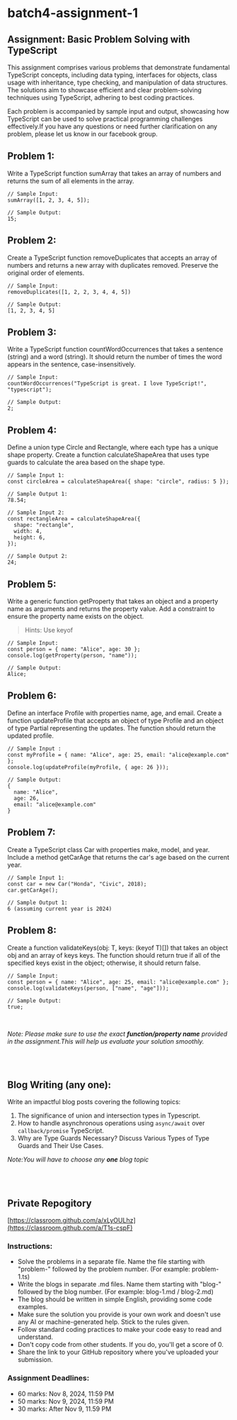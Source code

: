 # batch4-assignment-1

## Assignment: Basic Problem Solving with TypeScript

This assignment comprises various problems that demonstrate fundamental TypeScript concepts, including data typing, interfaces for objects, class usage with inheritance, type checking, and manipulation of data structures. The solutions aim to showcase efficient and clear problem-solving techniques using TypeScript, adhering to best coding practices.

Each problem is accompanied by sample input and output, showcasing how TypeScript can be used to solve practical programming challenges effectively.If you have any questions or need further clarification on any problem, please let us know in our facebook group.

## Problem 1:

Write a TypeScript function sumArray that takes an array of numbers and returns the sum of all elements in the array.

```tsx
// Sample Input:
sumArray([1, 2, 3, 4, 5]);

// Sample Output:
15;
```

## Problem 2:

Create a TypeScript function removeDuplicates that accepts an array of numbers and returns a new array with duplicates removed. Preserve the original order of elements.

```tsx
// Sample Input:
removeDuplicates([1, 2, 2, 3, 4, 4, 5])

// Sample Output:
[1, 2, 3, 4, 5]

```

## Problem 3:

Write a TypeScript function countWordOccurrences that takes a sentence (string) and a word (string). It should return the number of times the word appears in the sentence, case-insensitively.

```tsx
// Sample Input:
countWordOccurrences("TypeScript is great. I love TypeScript!", "typescript");

// Sample Output:
2;
```

## Problem 4:

Define a union type Circle and Rectangle, where each type has a unique shape property. Create a function calculateShapeArea that uses type guards to calculate the area based on the shape type.

```tsx
// Sample Input 1:
const circleArea = calculateShapeArea({ shape: "circle", radius: 5 });

// Sample Output 1:
78.54;

// Sample Input 2:
const rectangleArea = calculateShapeArea({
  shape: "rectangle",
  width: 4,
  height: 6,
});

// Sample Output 2:
24;
```

## Problem 5:

Write a generic function getProperty that takes an object and a property name as arguments and returns the property value. Add a constraint to ensure the property name exists on the object.

> Hints: Use keyof

```tsx
// Sample Input:
const person = { name: "Alice", age: 30 };
console.log(getProperty(person, "name"));

// Sample Output:
Alice;
```

## Problem 6:

Define an interface Profile with properties name, age, and email. Create a function updateProfile that accepts an object of type Profile and an object of type Partial<Profile> representing the updates. The function should return the updated profile.

```tsx
// Sample Input :
const myProfile = { name: "Alice", age: 25, email: "alice@example.com" };
console.log(updateProfile(myProfile, { age: 26 }));

// Sample Output:
{
  name: "Alice",
  age: 26,
  email: "alice@example.com"
}
```

## Problem 7:

Create a TypeScript class Car with properties make, model, and year. Include a method getCarAge that returns the car's age based on the current year.

```tsx
// Sample Input 1:
const car = new Car("Honda", "Civic", 2018);
car.getCarAge();

// Sample Output 1:
6 (assuming current year is 2024)
```

## Problem 8:

Create a function validateKeys<T>(obj: T, keys: (keyof T)[]) that takes an object obj and an array of keys keys. The function should return true if all of the specified keys exist in the object; otherwise, it should return false.

```tsx
// Sample Input:
const person = { name: "Alice", age: 25, email: "alice@example.com" };
console.log(validateKeys(person, ["name", "age"]));

// Sample Output:
true;
```
</br>

_Note: Please make sure to use the exact **function/property name** provided in the assignment.This will help us evaluate your solution smoothly._

</br>
</br>

## Blog Writing (any one):

Write an impactful blog posts covering the following topics:

1. The significance of union and intersection types in Typescript.
2. How to handle asynchronous operations using `async/await` over `callback/promise` TypeScript.
3. Why are Type Guards Necessary? Discuss Various Types of Type Guards and Their Use Cases.

_Note:You will have to choose any **one** blog topic_

</br>
</br>

## Private Repogitory

[https://classroom.github.com/a/xLyOULhz](https://classroom.github.com/a/T1s-cspF)

### Instructions:

- Solve the problems in a separate file. Name the file starting with "problem-" followed by the problem number.
  (For example: problem-1.ts)
- Write the blogs in separate .md files. Name them starting with "blog-" followed by the blog number.
  (For example: blog-1.md / blog-2.md)
- The blog should be written in simple English, providing some code examples.
- Make sure the solution you provide is your own work and doesn't use any AI or machine-generated help. Stick to the rules given.
- Follow standard coding practices to make your code easy to read and understand.
- Don't copy code from other students. If you do, you'll get a score of 0.
- Share the link to your GitHub repository where you've uploaded your submission.

### Assignment Deadlines:

- 60 marks: Nov 8, 2024, 11:59 PM
- 50 marks: Nov 9, 2024, 11:59 PM
- 30 marks: After Nov 9, 11.59 PM
